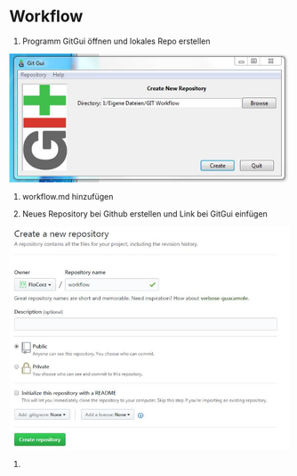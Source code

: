 # Workflow 

1. Programm GitGui öffnen und lokales Repo erstellen 

![Screenshot von GitGui](Ss1.jpg)

1. workflow.md hinzufügen 

1. Neues Repository bei Github erstellen und Link bei GitGui einfügen 

![Screenshot von Github](Ss2.jpg)

1. 